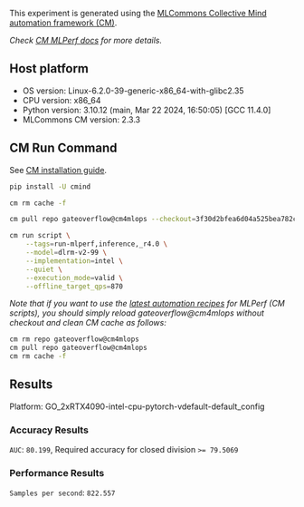 This experiment is generated using the [MLCommons Collective Mind automation framework (CM)](https://github.com/mlcommons/ck).

*Check [CM MLPerf docs](https://mlcommons.github.io/inference) for more details.*

## Host platform

* OS version: Linux-6.2.0-39-generic-x86_64-with-glibc2.35
* CPU version: x86_64
* Python version: 3.10.12 (main, Mar 22 2024, 16:50:05) [GCC 11.4.0]
* MLCommons CM version: 2.3.3

## CM Run Command

See [CM installation guide](https://github.com/mlcommons/ck/blob/master/docs/installation.md).

```bash
pip install -U cmind

cm rm cache -f

cm pull repo gateoverflow@cm4mlops --checkout=3f30d2bfea6d04a525bea782ca4ed4e2c399b673

cm run script \
	--tags=run-mlperf,inference,_r4.0 \
	--model=dlrm-v2-99 \
	--implementation=intel \
	--quiet \
	--execution_mode=valid \
	--offline_target_qps=870
```
*Note that if you want to use the [latest automation recipes](https://access.cknowledge.org/playground/?action=scripts) for MLPerf (CM scripts),
 you should simply reload gateoverflow@cm4mlops without checkout and clean CM cache as follows:*

```bash
cm rm repo gateoverflow@cm4mlops
cm pull repo gateoverflow@cm4mlops
cm rm cache -f

```

## Results

Platform: GO_2xRTX4090-intel-cpu-pytorch-vdefault-default_config

### Accuracy Results 
`AUC`: `80.199`, Required accuracy for closed division `>= 79.5069`

### Performance Results 
`Samples per second`: `822.557`
